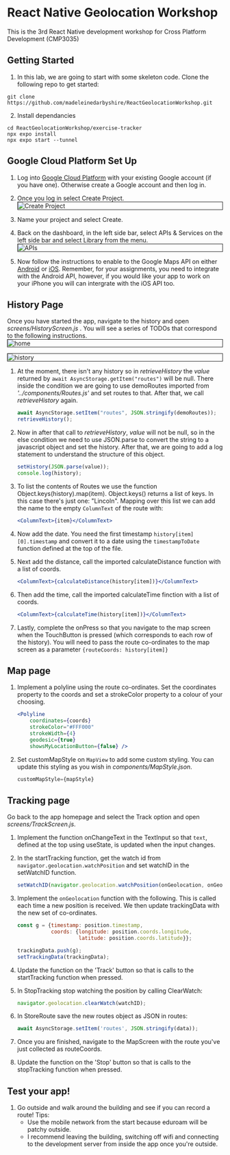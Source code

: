 <style type="text/css">
  img { max-height: 500px;
        border-style: solid;
        border-width: thin;
        display: block;
        margin-left: auto;
        margin-right: auto;
      }
</style>

# React Native Geolocation Workshop
This is the 3rd React Native development workshop for Cross Platform Development (CMP3035)

## Getting Started
1. In this lab, we are going to start with some skeleton code. Clone the following repo to get started:
```
git clone https://github.com/madeleinedarbyshire/ReactGeolocationWorkshop.git
```

2. Install dependancies
```
cd ReactGeolocationWorkshop/exercise-tracker
npx expo install
npx expo start --tunnel
```

## Google Cloud Platform Set Up
1. Log into [Google Cloud Platform](https://console.cloud.google.com/home/dashboard) with your existing Google account (if you have one). Otherwise create a Google account and then log in.

2. Once you log in select Create Project.
    ![Create Project](https://madeleinedarbyshire.github.io/CMP3035/assets/gmaps/create_project.png)

3. Name your project and select Create.

4. Back on the dashboard, in the left side bar, select APIs & Services on the left side bar and select Library from the menu.
    ![APIs](https://madeleinedarbyshire.github.io/CMP3035/assets/gmaps/apis.png)

5. Now follow the instructions to enable to the Google Maps API on either [Android](https://madeleinedarbyshire.github.io/CMP3035/guides/gmapsandroid) or [iOS](https://madeleinedarbyshire.github.io/CMP3035/guides/gmapsios). Remember, for your assignments, you need to integrate with the Android API, however, if you would like your app to work on your iPhone you will can intergrate with the iOS API too.

## History Page
Once you have started the app, navigate to the history and open _screens/HistoryScreen.js_ . You will see a series of TODOs that correspond to the following instructions.
![home](https://madeleinedarbyshire.github.io/CMP3035/assets/workshop3/home.jpg)

![history](https://madeleinedarbyshire.github.io/CMP3035/assets/workshop3/history_empty.jpg)

1. At the moment, there isn't any history so in _retrieveHistory_ the _value_ returned by `await AsyncStorage.getItem("routes")` will be null. There inside the condition we are going to use demoRoutes imported from _'../components/Routes.js'_ and set routes to that. After that, we call _retrieveHistory_ again.
    ```javascript
    await AsyncStorage.setItem("routes", JSON.stringify(demoRoutes));
    retrieveHistory();
    ```

2. Now in after that call to _retrieveHistory_, _value_ will not be null, so in the else condition we need to use JSON.parse to convert the string to a javascript object and set the history. After that, we are going to add a log statement to understand the structure of this object.
    ```javascript
    setHistory(JSON.parse(value));
    console.log(history);
    ```

3. To list the contents of Routes we use the function Object.keys(history).map(item). Object.keys() returns a list of keys. In this case there's just one: "Lincoln". Mapping over this list we can add the name to the empty `ColumnText` of the route with:
    ```jsx
    <ColumnText>{item}</ColumnText> 
    ```

4. Now add the date. You need the first timestamp `history[item][0].timestamp` and convert it to a date using the `timestampToDate` function defined at the top of the file.

5. Next add the distance, call the imported calculateDistance function with a list of coords.
    ```jsx
    <ColumnText>{calculateDistance(history[item])}</ColumnText>
    ```
6. Then add the time, call the imported calculateTime finction with a list of coords.
    ```jsx
    <ColumnText>{calculateTime(history[item])}</ColumnText>
    ```

7. Lastly, complete the onPress so that you navigate to the map screen when the TouchButton is pressed (which corresponds to each row of the history). You will need to pass the route co-ordinates to the map screen as a parameter `{routeCoords: history[item]}`


## Map page
1. Implement a polyline using the route co-ordinates. Set the coordinates property to the coords and set a strokeColor property to a colour of your choosing.
    ```jsx
    <Polyline
        coordinates={coords}
        strokeColor="#FFF000"
        strokeWidth={4}
        geodesic={true}
        showsMyLocationButton={false} />
    ```

2. Set customMapStyle on `MapView` to add some custom styling. You can update this styling as you wish in _components/MapStyle.json_.
    ```javascript
    customMapStyle={mapStyle}
    ```

## Tracking page
Go back to the app homepage and select the Track option and open _screens/TrackScreen.js_.
1. Implement the function onChangeText in the TextInput so that `text`, defined at the top using useState, is updated when the input changes.

2. In the startTracking function, get the watch id from `navigator.geolocation.watchPosition` and set watchID in the setWatchID function.
    ```javascript
    setWatchID(navigator.geolocation.watchPosition(onGeolocation, onGeolocationError));
    ```

3. Implement the `onGeolocation` function with the following. This is called each time a new position is received. We then update trackingData with the new set of co-ordinates.
    ```jsx
    const g = {timestamp: position.timestamp, 
               coords: {longitude: position.coords.longitude,
                        latitude: position.coords.latitude}};

    trackingData.push(g);
    setTrackingData(trackingData); 
    ```

4. Update the function on the 'Track' button so that is calls to the startTracking function when pressed.

5. In StopTracking stop watching the position by calling ClearWatch:
    ```javascript
    navigator.geolocation.clearWatch(watchID);
    ```

6. In StoreRoute save the new routes object as JSON in routes:
    ```javascript
    await AsyncStorage.setItem('routes', JSON.stringify(data));
    ```

7. Once you are finished, navigate to the MapScreen with the route you've just collected as routeCoords.

8. Update the function on the 'Stop' button so that is calls to the stopTracking function when pressed.

## Test your app!

1. Go outside and walk around the building and see if you can record a route! Tips: 
    - Use the mobile network from the start because eduroam will be patchy outside. 
    - I recommend leaving the building, switching off wifi and connecting to the development server from inside the app once you're outside.


